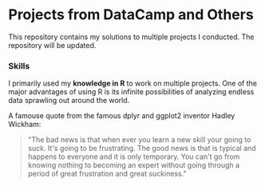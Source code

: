 # Projects from DataCamp and Others
This repository contains my solutions to multiple projects I conducted. The repository will be updated.

### Skills
I primarily used my **knowledge in R** to work on multiple projects. One of the major advantages of using R is its infinite possibilities of analyzing endless data sprawling out around the world.

A famouse quote from the famous dplyr and ggplot2 inventor Hadley Wickham:
>"The bad news is that when ever you learn a new skill your going to suck. It's going to be frustrating. The good news is that is typical and happens to everyone and it is only temporary. You can't go from knowing nothing to becoming an expert without going through a period of great frustration and great suckiness."
